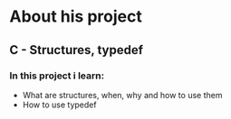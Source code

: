 # About his project
## C - Structures, typedef

### In this project i learn:
+ What are structures, when, why and how to use them
+ How to use typedef